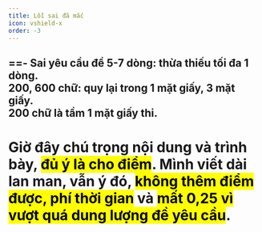 ```yaml
---
title: Lỗi sai đã mắc
icon: vshield-x
order: -3
---
```

==- Sai yêu cầu đề
5-7 dòng: thừa thiếu tối đa 1 dòng.<br>
200, 600 chữ: quy lại trong 1 mặt giấy, 3 mặt giấy.<br>
200 chữ là tầm 1 mặt giấy thi.<br>
---
Giờ đây chú trọng nội dung và trình bày, <mark>đủ ý là cho điểm</mark>.
Mình viết dài lan man, vẫn ý đó, <mark>không thêm điểm được, phí thời gian</mark> và <mark>mất 0,25 vì vượt quá dung lượng đề yêu cầu</mark>.
===